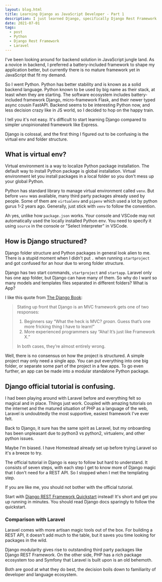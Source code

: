 ```yaml
---
layout: blog.html
title: Learning Django as JavaScript Developer - Part 1
description: I just learned Django, specifically Django Rest Framework. I also made comparison with Laravel. Here are my 2 cents.
date: 2021-07-01
tags:
  - post
  - Python
  - Django Rest Framework
  - Laravel
---
```


I've been looking around for backend solution in JavaScript jungle land. As a novice in backend, I preferred a battery-included framework to shape my application better, but currently there is no mature framework yet in JavaScript that fit my demand.

So I went Python. Python has better stability and is known as a solid backend language. Python known to be used by big name as their stack, at least when they are starting. The software ecosystem includes battery-included framework Django, micro-framework Flask, and their newer typed async cousin FastAPI. Backend seems to be interesting Python now, and less decision crazy like in JS world, so I decided to hop on the happy train.

I tell you it's not easy. It's difficult to start learning Django compared to simpler unopinionated framework like Express.

Django is colossal, and the first thing I figured out to be confusing is the virtual env and folder structure.

## What is virtual env?

Virtual environment is a way to localize Python package installation. The default way to install Python package is global installation. Virtual environment let you install packages in a local folder so you don't mess up your global Python.

Python has standard library to manage virtual environment called `venv`. But before `venv` was available, many third party packages already used by people. Some of them are `virtualenv` and `pipenv` which used a lot by python gurus 1-2 years ago. Generally, just stick with `venv` to follow the convention.

Ah yes, unlike how `package.json` works. Your console and VSCode may not automatically used the locally installed Python env. You need to specify it using `source` in the console or "Select Interpreter" in VSCode.

## How is Django structured?

Django folder structure and Python packages in general look alien to me. There is a stupid moment when I didn't put `.` when running `startproject` and got confused for an hour due to wrong folder structure.

Django has two start commands, `startproject` and `startapp`. Laravel only has one app folder, but Django can have many of them. So why do I want so many models and templates files separated in different folders? What is App?

I like this quote from [The Django Book](https://djangobook.com/mdj2-django-structure/):

> Stating up front that Django is an MVC framework gets one of two responses:
>
> 1. Beginners say “What the heck is MVC? _groan_. Guess that’s one more fricking thing I have to learn!”
> 2. More experienced programmers say “Aha! It’s just like Framework X.”
>
> In both cases, they’re almost entirely wrong.

Well, there is no consensus on how the project is structured. A simple project may only need a single app. You can put everything into one big folder, or separate some part of the project in a few apps. To go even further, an app can be made into a modular standalone Python package.

## Django official tutorial is confusing.

I had been playing around with Laravel before and everything felt so magical and in place. Things just work. Coupled with amazing tutorials on the internet and the matured situation of PHP as a language of the web, Laravel is undoubtedly the most supportive, easiest framework I've ever felt.

Back to Django, it sure has the same spirit as Laravel, but my onboarding has been unpleasant due to python3 vs python2, virtualenv, and other python issues.

Maybe I'm biased. I have Homestead already set up before trying Laravel so it's a breeze to try.

The official tutorial in Django is easy to follow but hard to understand. It consists of seven steps, with each step I get to know more of Django magic that I don't need for a REST API. So I stopped when I met the templating step.

If you are like me, you should not bother with the official tutorial. 

Start with [Django REST Framework Quickstart](https://www.django-rest-framework.org/tutorial/quickstart/) instead! It's short and get you up running in minutes. You should read Django docs sparingly to follow the quickstart.

### Comparison with Laravel

Laravel comes with more artisan magic tools out of the box. For building a REST API, it doesn't add much to the table, but it saves you time looking for packages in the wild.

Django modularity gives rise to outstanding third party packages like Django REST Framework. On the other side, PHP has a rich package ecosystem too and Symfony that Laravel is built upon is an old behemoth.

Both are good at what they do best, the decision boils down to familiarity of developer and language ecosystem.

